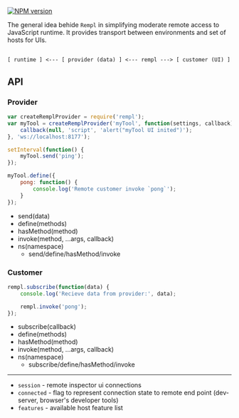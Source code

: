 [![NPM version](https://img.shields.io/npm/v/rempl.svg)](https://www.npmjs.com/package/rempl)

The general idea behide `Rempl` in simplifying moderate remote access to JavaScript runtime. It provides transport between environments and set of hosts for UIs.

##

```
[ runtime ] <--- [ provider (data) ] <--- rempl ---> [ customer (UI) ]
```

## API

### Provider

```js
var createRemplProvider = require('rempl');
var myTool = createRemplProvider('myTool', function(settings, callback) {
    callback(null, 'script', 'alert("myTool UI inited")');
}, 'ws://localhost:8177');

setInterval(function() {
    myTool.send('ping');
});

myTool.define({
    pong: function() {
        console.log('Remote customer invoke `pong`');
    }
});
```

- send(data)
- define(methods)
- hasMethod(method)
- invoke(method, ...args, callback)
- ns(namespace)
  - send/define/hasMethod/invoke

### Customer

```js
rempl.subscribe(function(data) {
    console.log('Recieve data from provider:', data);

    rempl.invoke('pong');
});
```

- subscribe(callback)
- define(methods)
- hasMethod(method)
- invoke(method, ...args, callback)
- ns(namespace)
  - subscribe/define/hasMethod/invoke

---

- `session` - remote inspector ui connections
- `connected` - flag to represent connection state to remote end point (dev-server, browser's developer tools)
- `features` - available host feature list
